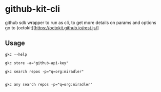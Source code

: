 # github-kit-cli

github sdk wrapper to run as cli, to get more details on params and options go to (octokit)[https://octokit.github.io/rest.js/]

## Usage

```
gkc --help
```

```
gkc store -a="github-api-key"
```

```
gkc search repos -p="q=org:niradler"
```

```

gkc any search repos -p="q=org:niradler"
```
